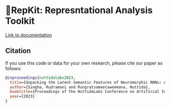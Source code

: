 # 🧠RepKit: Represntational Analysis Toolkit

[Link to documentation](https://nuttidalab.github.io/NeuralDecoder/)

## Citation

If you use this code or data for your own research, please cite our paper as follows:

```BibTeX
@inproceedings{nuttidalabs2023,
  title={Unpacking the Latent Semantic Features of Neuromorphic RNNs: An RSA Analysis},
  author={Singha, Rudramani and Rungratsameetaweemana, Nuttida},
  booktitle={Proceedings of the NuttidaLabs Conference on Artificial Intelligence and Neuroscience},
  year={2023}
}
```
